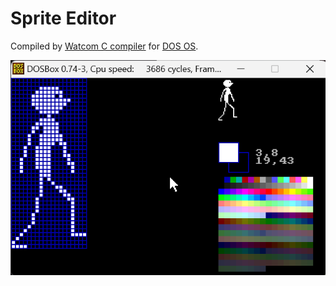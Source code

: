 # Sprite Editor

Compiled by [Watcom C compiler](https://en.wikipedia.org/wiki/Watcom_C/C++) for [DOS OS](https://en.wikipedia.org/wiki/DOS).

![Sprite Editor](sprite-editor.png)

